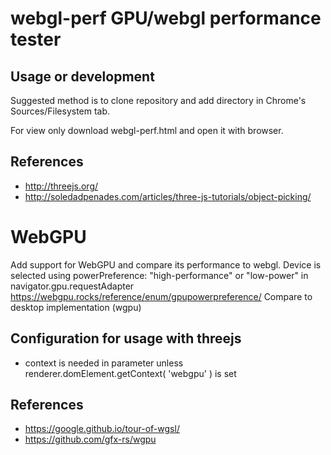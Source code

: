 # webgl-perf GPU/webgl performance tester

## Usage or development

Suggested method is to clone repository and add directory in Chrome's Sources/Filesystem tab.

For view only download webgl-perf.html and open it with browser.

## References
- http://threejs.org/
- http://soledadpenades.com/articles/three-js-tutorials/object-picking/


# WebGPU
Add support for WebGPU and compare its performance to webgl.
Device is selected using  powerPreference: "high-performance" or "low-power" in navigator.gpu.requestAdapter https://webgpu.rocks/reference/enum/gpupowerpreference/
Compare to desktop implementation (wgpu)

## Configuration for usage with threejs
 - context is needed in parameter unless renderer.domElement.getContext( 'webgpu' ) is set

## References
- https://google.github.io/tour-of-wgsl/
- https://github.com/gfx-rs/wgpu


